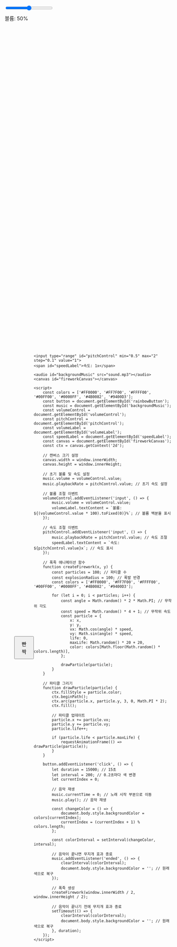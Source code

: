 <!DOCTYPE html>
<html lang="ko">
<head>
    <meta charset="UTF-8">
    <meta name="viewport" content="width=device-width, initial-scale=1.0">
    <title>무지개 빤짝과 폭죽</title>
    <style>
        body {
            display: flex;
            justify-content: center; /* 가로 중앙 정렬 */
            align-items: center; /* 세로 중앙 정렬 */
            height: 100vh; /* 화면 전체 높이 */
            margin: 0; /* 기본 여백 제거 */
            position: relative; /* 상대적 위치 설정 */
            overflow: hidden; /* 폭죽이 화면 밖으로 나가는 것을 방지 */
        }
        button {
            padding: 10px 20px; /* 버튼 크기 조정 */
            font-size: 16px; /* 글자 크기 조정 */
            cursor: pointer; /* 마우스 커서 변경 */
        }
        #volumeControl, #pitchControl {
            position: absolute; /* 절대 위치 */
            top: 20px; /* 위쪽에서 20px */
            width: 150px; /* 슬라이더 폭 조정 */
        }
        #volumeControl {
            left: 20px; /* 왼쪽에서 20px */
        }
        #pitchControl {
            left: 180px; /* 볼륨 슬라이더 옆에 위치 */
        }
        #volumeLabel, #speedLabel {
            position: absolute; /* 절대 위치 */
            font-size: 16px; /* 글자 크기 조정 */
        }
        #volumeLabel {
            top: 50px; /* 볼륨 레이블 위치 */
            left: 20px; /* 왼쪽에서 20px */
        }
        #speedLabel {
            top: 50px; /* 속도 레이블 위치 */
            left: 180px; /* 볼륨 슬라이더 옆에 위치 */
        }
        canvas {
            position: absolute; /* 폭죽을 그리기 위한 캔버스 */
            top: 0;
            left: 0;
            pointer-events: none; /* 캔버스 클릭 방지 */
        }
    </style>
</head>
<body>
    <button id="rainbowButton">빤짝</button>
    <input type="range" id="volumeControl" min="0" max="1" step="0.01" value="0.5">
    <span id="volumeLabel">볼륨: 50%</span>
    
    <input type="range" id="pitchControl" min="0.5" max="2" step="0.1" value="1">
    <span id="speedLabel">속도: 1x</span>

    <audio id="backgroundMusic" src="sound.mp3"></audio>
    <canvas id="fireworkCanvas"></canvas>

    <script>
        const colors = ['#FF0000', '#FF7F00', '#FFFF00', '#00FF00', '#0000FF', '#4B0082', '#9400D3'];
        const button = document.getElementById('rainbowButton');
        const music = document.getElementById('backgroundMusic');
        const volumeControl = document.getElementById('volumeControl');
        const pitchControl = document.getElementById('pitchControl');
        const volumeLabel = document.getElementById('volumeLabel');
        const speedLabel = document.getElementById('speedLabel');
        const canvas = document.getElementById('fireworkCanvas');
        const ctx = canvas.getContext('2d');

        // 캔버스 크기 설정
        canvas.width = window.innerWidth;
        canvas.height = window.innerHeight;

        // 초기 볼륨 및 속도 설정
        music.volume = volumeControl.value;
        music.playbackRate = pitchControl.value; // 초기 속도 설정

        // 볼륨 조절 이벤트
        volumeControl.addEventListener('input', () => {
            music.volume = volumeControl.value;
            volumeLabel.textContent = `볼륨: ${(volumeControl.value * 100).toFixed(0)}%`; // 볼륨 백분율 표시
        });

        // 속도 조절 이벤트
        pitchControl.addEventListener('input', () => {
            music.playbackRate = pitchControl.value; // 속도 조절
            speedLabel.textContent = `속도: ${pitchControl.value}x`; // 속도 표시
        });

        // 폭죽 애니메이션 함수
        function createFirework(x, y) {
            const particles = 100; // 파티클 수
            const explosionRadius = 100; // 폭발 반경
            const colors = ['#FF0000', '#FF7F00', '#FFFF00', '#00FF00', '#0000FF', '#4B0082', '#9400D3'];

            for (let i = 0; i < particles; i++) {
                const angle = Math.random() * 2 * Math.PI; // 무작위 각도
                const speed = Math.random() * 4 + 1; // 무작위 속도
                const particle = {
                    x: x,
                    y: y,
                    vx: Math.cos(angle) * speed,
                    vy: Math.sin(angle) * speed,
                    life: 0,
                    maxLife: Math.random() * 20 + 20,
                    color: colors[Math.floor(Math.random() * colors.length)],
                };

                drawParticle(particle);
            }
        }

        // 파티클 그리기
        function drawParticle(particle) {
            ctx.fillStyle = particle.color;
            ctx.beginPath();
            ctx.arc(particle.x, particle.y, 3, 0, Math.PI * 2);
            ctx.fill();

            // 파티클 업데이트
            particle.x += particle.vx;
            particle.y += particle.vy;
            particle.life++;

            if (particle.life < particle.maxLife) {
                requestAnimationFrame(() => drawParticle(particle));
            }
        }

        button.addEventListener('click', () => {
            let duration = 15000; // 15초
            let interval = 200; // 0.2초마다 색 변경
            let currentIndex = 0;

            // 음악 재생
            music.currentTime = 0; // 노래 시작 부분으로 이동
            music.play(); // 음악 재생

            const changeColor = () => {
                document.body.style.backgroundColor = colors[currentIndex];
                currentIndex = (currentIndex + 1) % colors.length;
            };

            const colorInterval = setInterval(changeColor, interval);

            // 음악이 끝나면 무지개 효과 종료
            music.addEventListener('ended', () => {
                clearInterval(colorInterval);
                document.body.style.backgroundColor = ''; // 원래 색으로 복구
            });

            // 폭죽 생성
            createFirework(window.innerWidth / 2, window.innerHeight / 2);

            // 음악이 끝나기 전에 무지개 효과 종료
            setTimeout(() => {
                clearInterval(colorInterval);
                document.body.style.backgroundColor = ''; // 원래 색으로 복구
            }, duration);
        });
    </script>
</body>
</html>
